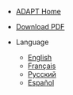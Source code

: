 * [ADAPT Home](https://adapt.paris21.org/home/)

* <a href="_media/ADAPT_Manual_April 2019_Final_v1.2.pdf" download>Download PDF<a>
  
* Language
  - [English](/)
  - [Français](/fr/)
  - [Русский](/ru/)
  - [Español](/es/)
